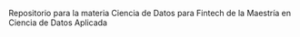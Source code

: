 Repositorio para la materia Ciencia de Datos para Fintech de la Maestría en Ciencia de Datos Aplicada
